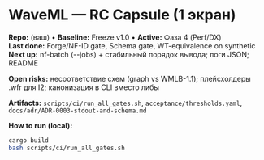 # WaveML — RC Capsule (1 экран)

**Repo:** (ваш)  •  **Baseline:** Freeze v1.0  •  **Active:** Фаза 4 (Perf/DX)  
**Last done:** Forge/NF-ID gate, Schema gate, WT-equivalence on synthetic  
**Next up:** nf-batch (--jobs) + стабильный порядок вывода; логи JSON; README

**Open risks:** несоответствие схем (graph vs WMLB-1.1); плейсхолдеры .wfr для I2; канонизация в CLI вместо либы

**Artifacts:** `scripts/ci/run_all_gates.sh`, `acceptance/thresholds.yaml`, `docs/adr/ADR-0003-stdout-and-schema.md`

**How to run (local):**
```bash
cargo build
bash scripts/ci/run_all_gates.sh
```
